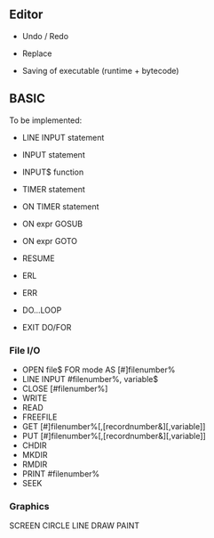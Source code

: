 ## Editor

- Undo / Redo
- Replace

- Saving of executable (runtime + bytecode)

## BASIC

To be implemented:

- LINE INPUT statement
- INPUT statement
- INPUT$ function
- TIMER statement
- ON TIMER statement
- ON expr GOSUB
- ON expr GOTO

- RESUME
- ERL
- ERR

- DO...LOOP
- EXIT DO/FOR

### File I/O

- OPEN file$ FOR mode AS [#]filenumber%
- LINE INPUT #filenumber%, variable$
- CLOSE [#filenumber%]
- WRITE
- READ
- FREEFILE
- GET [#]filenumber%[,[recordnumber&][,variable]]
- PUT [#]filenumber%[,[recordnumber&][,variable]]
- CHDIR
- MKDIR
- RMDIR
- PRINT #filenumber%
- SEEK

### Graphics

SCREEN
CIRCLE
LINE
DRAW
PAINT
